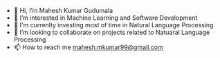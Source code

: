 - 👋 Hi, I’m Mahesh Kumar Gudumala
- 👀 I’m interested in Machine Learning and Software Development
- 🌱 I'm currenlty investing most of time in Natural Language Processing
- 💞️ I’m looking to collaborate on projects related to Natuaral Language Processing
- 📫 How to reach me mahesh.mkumar99@gmail.com

<!---
gk19989/gk19989 is a ✨ special ✨ repository because its `README.md` (this file) appears on your GitHub profile.
You can click the Preview link to take a look at your changes.
--->
